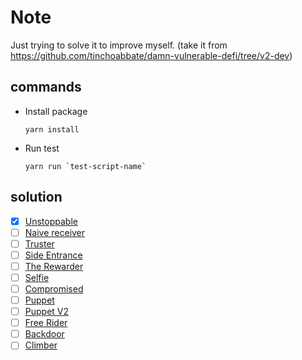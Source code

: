 # Note
Just trying to solve it to improve myself.
(take it from https://github.com/tinchoabbate/damn-vulnerable-defi/tree/v2-dev)

## commands
- Install package
    ```
    yarn install
    ```
- Run test
    ```
    yarn run `test-script-name`
    ```

## solution
- [x] [Unstoppable](https://github.com/CokeFung/damn-vulnerable-defi-v2-solution/tree/main/test/unstoppable)
- [ ] [Naive receiver](https://github.com/CokeFung/damn-vulnerable-defi-v2-solution/tree/main/test/naive-receiver)
- [ ] [Truster](https://github.com/CokeFung/damn-vulnerable-defi-v2-solution/tree/main/test/truster)
- [ ] [Side Entrance](https://github.com/CokeFung/damn-vulnerable-defi-v2-solution/tree/main/test/side-entrance)
- [ ] [The Rewarder](https://github.com/CokeFung/damn-vulnerable-defi-v2-solution/tree/main/test/the-rewarder)
- [ ] [Selfie](https://github.com/CokeFung/damn-vulnerable-defi-v2-solution/tree/main/test/selfie)
- [ ] [Compromised](https://github.com/CokeFung/damn-vulnerable-defi-v2-solution/tree/main/test/compromised)
- [ ] [Puppet](https://github.com/CokeFung/damn-vulnerable-defi-v2-solution/tree/main/test/puppet)
- [ ] [Puppet V2](https://github.com/CokeFung/damn-vulnerable-defi-v2-solution/tree/main/test/puppet-v2)
- [ ] [Free Rider](https://github.com/CokeFung/damn-vulnerable-defi-v2-solution/tree/main/test/free-rider)
- [ ] [Backdoor](https://github.com/CokeFung/damn-vulnerable-defi-v2-solution/tree/main/test/backdoor)
- [ ] [Climber](https://github.com/CokeFung/damn-vulnerable-defi-v2-solution/tree/main/test/climber)